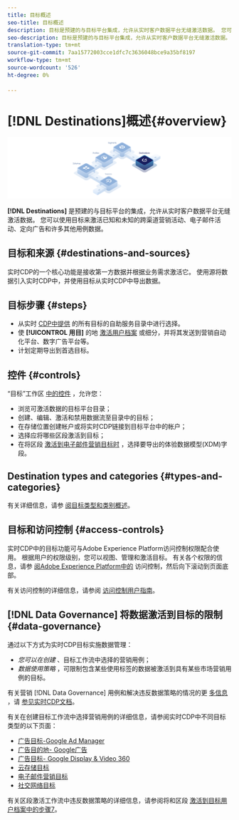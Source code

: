 ```yaml
---
title: 目标概述
seo-title: 目标概述
description: 目标是预建的与目标平台集成，允许从实时客户数据平台无缝激活数据。 您可以在Adobe实时客户数据平台中使用目标来激活已知和未知的跨渠道营销活动、电子邮件活动、定向广告和许多其他用例数据。
seo-description: 目标是预建的与目标平台集成，允许从实时客户数据平台无缝激活数据。 您可以在Adobe实时客户数据平台中使用目标来激活已知和未知的跨渠道营销活动、电子邮件活动、定向广告和许多其他用例数据。
translation-type: tm+mt
source-git-commit: 7aa15772003cce1dfc7c3636048bce9a35bf8197
workflow-type: tm+mt
source-wordcount: '526'
ht-degree: 0%

---
```



# [!DNL Destinations]概述{#overview}

![目标概述横幅](/help/rtcdp/destinations/assets/destinations-overview-banner.png)

**[!DNL Destinations]** 是预建的与目标平台的集成，允许从实时客户数据平台无缝激活数据。 您可以使用目标来激活已知和未知的跨渠道营销活动、电子邮件活动、定向广告和许多其他用例数据。

## 目标和来源 {#destinations-and-sources}

实时CDP的一个核心功能是接收第一方数据并根据业务需求激活它。 使用源将数据引入实时CDP中，并使用目标从实时CDP中导出数据。

## 目标步骤 {#steps}

* 从实时 [CDP中提供](/help/rtcdp/destinations/destinations-catalog.md) 的所有目标的自助服务目录中进行选择。
* 使 **[!UICONTROL 用目]** 的地 [激活用户档案](/help/rtcdp/destinations/activate-destinations.md) 或细分，并将其发送到营销自动化平台、数字广告平台等。
* 计划定期导出到首选目标。

## 控件 {#controls}

“目标”工作区 [中的控件](/help/rtcdp/destinations/destinations-workspace.md) ，允许您：

* 浏览可激活数据的目标平台目录；
* 创建、编辑、激活和禁用数据流至目录中的目标；
* 在存储位置创建帐户或将实时CDP链接到目标平台中的帐户；
* 选择应将哪些区段激活到目标；
* 在将区段 [激活到电子邮件营销目标时](../../xdm/home.md) ，选择要导出的体验数据模型(XDM)字段。

## Destination types and categories {#types-and-categories}

有关详细信息，请参 [阅目标类型和类别概述](/help/rtcdp/destinations/destination-types.md)。

## 目标和访问控制 {#access-controls}

实时CDP中的目标功能可与Adobe Experience Platform访问控制权限配合使用。 根据用户的权限级别，您可以视图、管理和激活目标。 有关各个权限的信息，请参 [阅Adobe Experience Platform中的](../../access-control/home.md) 访问控制，然后向下滚动到页面底部。

有关访问控制的详细信息，请参阅 [访问控制用户指南](../../access-control/ui/overview.md)。

## [!DNL Data Governance] 将数据激活到目标的限制 {#data-governance}

通过以下方式为实时CDP目标实施数据管理：

* *您可以在创建* 、目标工作流中选择的营销用例；
* *数据使用策略* ，可限制包含某些使用标签的数据被激活到具有某些市场营销用例的目标。

有关营销 [!DNL Data Governance] 用例和解决违反数据策略的情况的更 [多信息](/help/rtcdp/privacy/data-governance-overview.md#destinations) ，请 [参见实时CDP文档](/help/rtcdp/privacy/data-governance-overview.md#enforcement)。

有关在创建目标工作流中选择营销用例的详细信息，请参阅实时CDP中不同目标类型的以下页面：

* [广告目标-Google Ad Manager ](/help/rtcdp/destinations/google-ad-manager-destination.md)
* [广告目的地- Google广告](/help/rtcdp/destinations/google-ads-destination.md)
* [广告目标- Google Display &amp; Video 360 ](/help/rtcdp/destinations/google-dv360-destination.md)
* [云存储目标](/help/rtcdp/destinations/cloud-storage-destinations-workflow.md)
* [电子邮件营销目标](/help/rtcdp/destinations/email-marketing-destinations.md)
* [社交网络目标](/help/rtcdp/destinations/social-network-destinations-workflow.md)

有关区段激活工作流中违反数据策略的详细信息，请参阅将和区段 [激活到目标用户档案中的步骤7](/help/rtcdp/destinations/activate-destinations.md)。